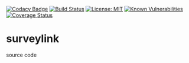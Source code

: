 [![Codacy Badge](https://api.codacy.com/project/badge/Grade/8b6041eec62b42ec8ba20c1a94a54c92)](https://app.codacy.com/gh/mohanrvce/surveylink?utm_source=github.com&utm_medium=referral&utm_content=mohanrvce/surveylink&utm_campaign=Badge_Grade_Settings)
[![Build Status](https://www.travis-ci.com/mohanrvce/surveylink.svg?branch=main)](https://www.travis-ci.com/mohanrvce/surveylink)     [![License: MIT](https://img.shields.io/badge/License-MIT-yellow.svg)](https://opensource.org/licenses/MIT) [![Known Vulnerabilities](https://snyk.io/test/github/mohanrvce/surveylink/badge.svg)](https://snyk.io/test/github/mohanrvce/surveylink) [![Coverage Status](https://coveralls.io/repos/github/mohanrvce/surveylink/badge.svg?branch=main)](https://coveralls.io/github/mohanrvce/surveylink?branch=main)

# surveylink
source code
